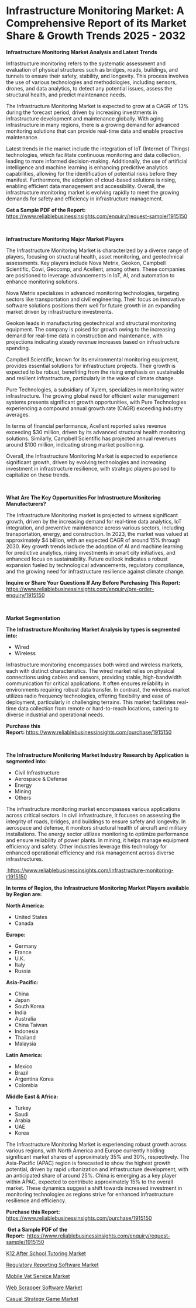 <p><h1>Infrastructure Monitoring Market: A Comprehensive Report of its Market Share & Growth Trends 2025 - 2032</h1></p><p><strong>Infrastructure Monitoring Market Analysis and Latest Trends</strong></p>
<p><p>Infrastructure monitoring refers to the systematic assessment and evaluation of physical structures such as bridges, roads, buildings, and tunnels to ensure their safety, stability, and longevity. This process involves the use of various technologies and methodologies, including sensors, drones, and data analytics, to detect any potential issues, assess the structural health, and predict maintenance needs. </p><p>The Infrastructure Monitoring Market is expected to grow at a CAGR of 13% during the forecast period, driven by increasing investments in infrastructure development and maintenance globally. With aging infrastructure in many regions, there is a growing demand for advanced monitoring solutions that can provide real-time data and enable proactive maintenance. </p><p>Latest trends in the market include the integration of IoT (Internet of Things) technologies, which facilitate continuous monitoring and data collection, leading to more informed decision-making. Additionally, the use of artificial intelligence and machine learning is enhancing predictive analytics capabilities, allowing for the identification of potential risks before they manifest. Furthermore, the adoption of cloud-based solutions is rising, enabling efficient data management and accessibility. Overall, the infrastructure monitoring market is evolving rapidly to meet the growing demands for safety and efficiency in infrastructure management.</p></p>
<p><strong>Get a Sample PDF of the Report:&nbsp;</strong> <a href="https://www.reliablebusinessinsights.com/enquiry/request-sample/1915150?utm_campaign=100&utm_medium=2&utm_source=Github&utm_content=ia&utm_term=10032025&utm_id=infrastructure-monitoring">https://www.reliablebusinessinsights.com/enquiry/request-sample/1915150</a></p>
<p>&nbsp;</p>
<p><strong>Infrastructure Monitoring Major Market Players</strong></p>
<p><p>The Infrastructure Monitoring Market is characterized by a diverse range of players, focusing on structural health, asset monitoring, and geotechnical assessments. Key players include Nova Metrix, Geokon, Campbell Scientific, Cowi, Geocomp, and Acellent, among others. These companies are positioned to leverage advancements in IoT, AI, and automation to enhance monitoring solutions.</p><p>Nova Metrix specializes in advanced monitoring technologies, targeting sectors like transportation and civil engineering. Their focus on innovative software solutions positions them well for future growth in an expanding market driven by infrastructure investments.</p><p>Geokon leads in manufacturing geotechnical and structural monitoring equipment. The company is poised for growth owing to the increasing demand for real-time data in construction and maintenance, with projections indicating steady revenue increases based on infrastructure spending.</p><p>Campbell Scientific, known for its environmental monitoring equipment, provides essential solutions for infrastructure projects. Their growth is expected to be robust, benefiting from the rising emphasis on sustainable and resilient infrastructure, particularly in the wake of climate change.</p><p>Pure Technologies, a subsidiary of Xylem, specializes in monitoring water infrastructure. The growing global need for efficient water management systems presents significant growth opportunities, with Pure Technologies experiencing a compound annual growth rate (CAGR) exceeding industry averages.</p><p>In terms of financial performance, Acellent reported sales revenue exceeding $30 million, driven by its advanced structural health monitoring solutions. Similarly, Campbell Scientific has projected annual revenues around $100 million, indicating strong market positioning.</p><p>Overall, the Infrastructure Monitoring Market is expected to experience significant growth, driven by evolving technologies and increasing investment in infrastructure resilience, with strategic players poised to capitalize on these trends.</p></p>
<p>&nbsp;</p>
<p><strong>What Are The Key Opportunities For Infrastructure Monitoring Manufacturers?</strong></p>
<p><p>The Infrastructure Monitoring market is projected to witness significant growth, driven by the increasing demand for real-time data analytics, IoT integration, and preventive maintenance across various sectors, including transportation, energy, and construction. In 2023, the market was valued at approximately $4 billion, with an expected CAGR of around 15% through 2030. Key growth trends include the adoption of AI and machine learning for predictive analytics, rising investments in smart city initiatives, and enhanced focus on sustainability. Future outlook indicates a robust expansion fueled by technological advancements, regulatory compliance, and the growing need for infrastructure resilience against climate change.</p></p>
<p><strong>Inquire or Share Your Questions If Any Before Purchasing This Report:</strong> <a href="https://www.reliablebusinessinsights.com/enquiry/pre-order-enquiry/1915150?utm_campaign=100&utm_medium=2&utm_source=Github&utm_content=ia&utm_term=10032025&utm_id=infrastructure-monitoring">https://www.reliablebusinessinsights.com/enquiry/pre-order-enquiry/1915150</a></p>
<p>&nbsp;</p>
<p><strong>Market Segmentation</strong></p>
<p><strong>The Infrastructure Monitoring Market Analysis by types is segmented into:</strong></p>
<p><ul><li>Wired</li><li>Wireless</li></ul></p>
<p><p>Infrastructure monitoring encompasses both wired and wireless markets, each with distinct characteristics. The wired market relies on physical connections using cables and sensors, providing stable, high-bandwidth communication for critical applications. It often ensures reliability in environments requiring robust data transfer. In contrast, the wireless market utilizes radio frequency technologies, offering flexibility and ease of deployment, particularly in challenging terrains. This market facilitates real-time data collection from remote or hard-to-reach locations, catering to diverse industrial and operational needs.</p></p>
<p><strong>Purchase this Report:&nbsp;</strong><a href="https://www.reliablebusinessinsights.com/purchase/1915150?utm_campaign=100&utm_medium=2&utm_source=Github&utm_content=ia&utm_term=10032025&utm_id=infrastructure-monitoring">https://www.reliablebusinessinsights.com/purchase/1915150</a></p>
<p>&nbsp;</p>
<p><strong>The Infrastructure Monitoring Market Industry Research by Application is segmented into:</strong></p>
<p><ul><li>Civil Infrastructure</li><li>Aerospace & Defense</li><li>Energy</li><li>Mining</li><li>Others</li></ul></p>
<p><p>The infrastructure monitoring market encompasses various applications across critical sectors. In civil infrastructure, it focuses on assessing the integrity of roads, bridges, and buildings to ensure safety and longevity. In aerospace and defense, it monitors structural health of aircraft and military installations. The energy sector utilizes monitoring to optimize performance and ensure reliability of power plants. In mining, it helps manage equipment efficiency and safety. Other industries leverage this technology for enhanced operational efficiency and risk management across diverse infrastructures.</p></p>
<p><a href="https://www.reliablebusinessinsights.com/infrastructure-monitoring-r1915150?utm_campaign=100&utm_medium=2&utm_source=Github&utm_content=ia&utm_term=10032025&utm_id=infrastructure-monitoring">&nbsp;https://www.reliablebusinessinsights.com/infrastructure-monitoring-r1915150</a></p>
<p><strong>In terms of Region, the Infrastructure Monitoring Market Players available by Region are:</strong></p>
<p>
    <p> <strong> North America: </strong>
        <ul>
            <li>United States</li>
            <li>Canada</li>
        </ul>
        </p> 
    <p> <strong> Europe: </strong>
        <ul>
            <li>Germany</li>
            <li>France</li>
            <li>U.K.</li>
            <li>Italy</li>
            <li>Russia</li>
        </ul>
        </p> 
    <p> <strong> Asia-Pacific: </strong>
        <ul>
            <li>China</li>
            <li>Japan</li>
            <li>South Korea</li>
            <li>India</li>
            <li>Australia</li>
            <li>China Taiwan</li>
            <li>Indonesia</li>
            <li>Thailand</li>
            <li>Malaysia</li>
        </ul>
        </p> 
    <p> <strong> Latin America: </strong>
        <ul>
            <li>Mexico</li>
            <li>Brazil</li>
            <li>Argentina Korea</li>
            <li>Colombia</li>
        </ul>
        </p> 
    <p> <strong> Middle East & Africa: </strong>
        <ul>
            <li>Turkey</li>
            <li>Saudi</li>
            <li>Arabia</li>
            <li>UAE</li>
            <li>Korea</li>
        </ul>
    </p>
    </p>
<p><p>The Infrastructure Monitoring Market is experiencing robust growth across various regions, with North America and Europe currently holding significant market shares of approximately 35% and 30%, respectively. The Asia-Pacific (APAC) region is forecasted to show the highest growth potential, driven by rapid urbanization and infrastructure development, with an anticipated share of around 25%. China is emerging as a key player within APAC, expected to contribute approximately 15% to the overall market. These dynamics suggest a shift towards increased investment in monitoring technologies as regions strive for enhanced infrastructure resilience and efficiency.</p></p>
<p><strong>Purchase this Report: </strong><a href="https://www.reliablebusinessinsights.com/purchase/1915150?utm_campaign=100&utm_medium=2&utm_source=Github&utm_content=ia&utm_term=10032025&utm_id=infrastructure-monitoring">https://www.reliablebusinessinsights.com/purchase/1915150</a></p>
<p>&nbsp;<strong>Get a Sample PDF of the Report:&nbsp;&nbsp;</strong><a href="https://www.reliablebusinessinsights.com/enquiry/request-sample/1915150?utm_campaign=100&utm_medium=2&utm_source=Github&utm_content=ia&utm_term=10032025&utm_id=infrastructure-monitoring">https://www.reliablebusinessinsights.com/enquiry/request-sample/1915150</a></p>
<p><strong></strong></p>
<p><p><a href="https://github.com/siwerhommer97/Market-Research-Report-List-1/blob/main/k12-after-school-tutoring-market.md?utm_campaign=100&utm_medium=2&utm_source=Github&utm_content=ia&utm_term=10032025&utm_id=infrastructure-monitoring">K12 After School Tutoring Market</a></p><p><a href="https://github.com/zdybelzinn/Market-Research-Report-List-1/blob/main/regulatory-reporting-software-market.md?utm_campaign=100&utm_medium=2&utm_source=Github&utm_content=ia&utm_term=10032025&utm_id=infrastructure-monitoring">Regulatory Reporting Software Market</a></p><p><a href="https://github.com/tabormahay2f/Market-Research-Report-List-1/blob/main/mobile-vet-service-market.md?utm_campaign=100&utm_medium=2&utm_source=Github&utm_content=ia&utm_term=10032025&utm_id=infrastructure-monitoring">Mobile Vet Service Market</a></p><p><a href="https://github.com/baatetoshda/Market-Research-Report-List-1/blob/main/web-scrapper-software-market.md?utm_campaign=100&utm_medium=2&utm_source=Github&utm_content=ia&utm_term=10032025&utm_id=infrastructure-monitoring">Web Scrapper Software Market</a></p><p><a href="https://github.com/naingbiner7i/Market-Research-Report-List-1/blob/main/casual-strategy-game-market.md?utm_campaign=100&utm_medium=2&utm_source=Github&utm_content=ia&utm_term=10032025&utm_id=infrastructure-monitoring">Casual Strategy Game Market</a></p></p>